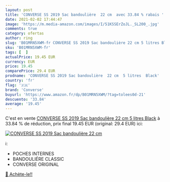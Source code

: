 ```yaml
---
layout: post
title: 'CONVERSE SS 2019 Sac bandoulière  22 cm  avec 33.84 % rabais '
date: 2021-02-02 17:44:47
image: 'https://m.media-amazon.com/images/I/51KSSErZoJL._SL200_.jpg'
comments: true
category: ofertas
author: ring
slug: 'B01MRN5XWM-fr CONVERSE SS 2019 Sac bandoulière 22 cm 5 litres Black'
sku: 'B01MRN5XWM-fr'
tags: [  ]
actualPrice: 19.45 EUR
currency: EUR
price: 19.45
comparePrice: 29.4 EUR
prodname: 'CONVERSE SS 2019 Sac bandoulière  22 cm  5 litres  Black'
country: 'fr'
flag: '🇫🇷'
brand: 'Converse'
buyurl: 'https://www.amazon.fr/dp/B01MRN5XWM/?tag=tolees0d-21'
descuento: '33.84'
average: '19.45'
---
```


C'est en vente [CONVERSE SS 2019 Sac bandoulière  22 cm  5 litres  Black](https://www.amazon.fr/dp/B01MRN5XWM/?tag=tolees0d-21)  à  33.84 % de réduction, prix final  19.45 EUR (original: 29.4 EUR) ici:

[![CONVERSE SS 2019 Sac bandoulière  22 cm ](https://m.media-amazon.com/images/I/51KSSErZoJL._SL200_.jpg)](https://www.amazon.fr/dp/B01MRN5XWM/?tag=tolees0d-21)

ℹ️:

- POCHES INTERNES
- BANDOULIÉRE CLASSIC
- CONVERSE ORIGINAL

[🛒 Achète-le!!](https://www.amazon.fr/dp/B01MRN5XWM/?tag=tolees0d-21)
